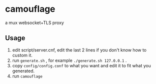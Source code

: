 # camouflage
a mux websocket+TLS proxy

## Usage
1. edit script/server.cnf, edit the last 2 lines if you don't know how to custom it.
2. run `generate.sh` , for example `./generate.sh 127.0.0.1` .
3. copy `config/config.conf` to what you want and edit it to fit what you generated.
4. run `camouflage`